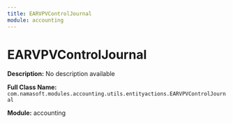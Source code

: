 ```yaml
---
title: EARVPVControlJournal
module: accounting
---
```


# EARVPVControlJournal

**Description:** No description available

**Full Class Name:** `com.namasoft.modules.accounting.utils.entityactions.EARVPVControlJournal`

**Module:** accounting

